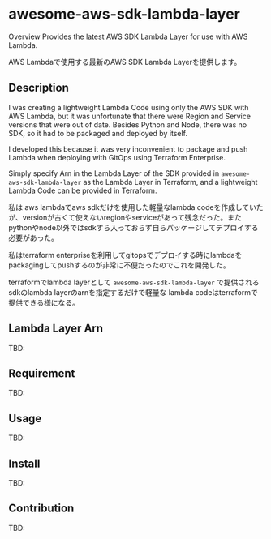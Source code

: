 awesome-aws-sdk-lambda-layer
====

Overview
Provides the latest AWS SDK Lambda Layer for use with AWS Lambda. 

AWS Lambdaで使用する最新のAWS SDK Lambda Layerを提供します。

## Description
I was creating a lightweight Lambda Code using only the AWS SDK with AWS Lambda, but it was unfortunate that there were Region and Service versions that were out of date. Besides Python and Node, there was no SDK, so it had to be packaged and deployed by itself.

I developed this because it was very inconvenient to package and push Lambda when deploying with GitOps using Terraform Enterprise.

Simply specify Arn in the Lambda Layer of the SDK provided in `awesome-aws-sdk-lambda-layer` as the Lambda Layer in Terraform, and a lightweight Lambda Code can be provided in Terraform.

私は aws lambdaでaws sdkだけを使用した軽量なlambda codeを作成していたが、versionが古くて使えないregionやserviceがあって残念だった。またpythonやnode以外ではsdkすら入っておらず自らパッケージしてデプロイする必要があった。

私はterraform enterpriseを利用してgitopsでデプロイする時にlambdaをpackagingしてpushするのが非常に不便だったのでこれを開発した。

terraformでlambda layerとして `awesome-aws-sdk-lambda-layer` で提供される sdkのlambda layerのarnを指定するだけで軽量な lambda codeはterraformで提供できる様になる。

## Lambda Layer Arn

TBD:

## Requirement
TBD:

## Usage
TBD:

## Install
TBD:

## Contribution
TBD:

